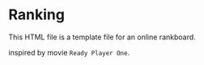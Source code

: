 # Ranking

This HTML file is a template file for an online rankboard.

inspired by movie `Ready Player One`.
